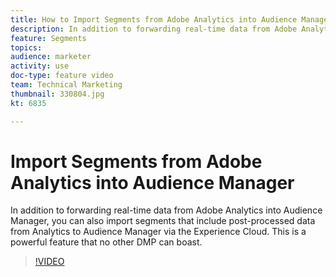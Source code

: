 ```yaml
---
title: How to Import Segments from Adobe Analytics into Audience Manager
description: In addition to forwarding real-time data from Adobe Analytics into Audience Manager, you can also import segments that include post-processed data from Analytics to Audience Manager via the Experience Cloud. This is a powerful feature that no other DMP can boast.
feature: Segments
topics: 
audience: marketer
activity: use
doc-type: feature video
team: Technical Marketing
thumbnail: 330804.jpg
kt: 6835

---
```


# Import Segments from Adobe Analytics into Audience Manager

In addition to forwarding real-time data from Adobe Analytics into Audience Manager, you can also import segments that include post-processed data from Analytics to Audience Manager via the Experience Cloud. This is a powerful feature that no other DMP can boast.

>[!VIDEO](https://video.tv.adobe.com/v/330804/?quality=12&learn=on)
